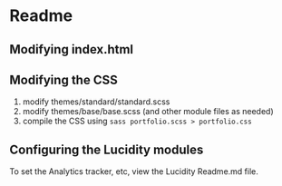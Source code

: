 Readme
======

Modifying index.html
--------------------

Modifying the CSS
-----------------

1. modify themes/standard/standard.scss
2. modify themes/base/base.scss (and other module files as needed)
3. compile the CSS using `sass portfolio.scss > portfolio.css`

Configuring the Lucidity modules
--------------------------------

To set the Analytics tracker, etc, view the Lucidity Readme.md file.
